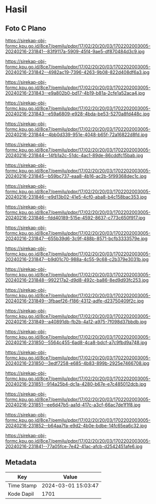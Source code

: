 # Hasil

## Foto C Plano

https://sirekap-obj-formc.kpu.go.id/8ce7/pemilu/pdpr/17/02/20/20/03/1702202003005-20240216-231841--83f9117a-5909-45f4-9ae5-df870484d3c9.jpg

https://sirekap-obj-formc.kpu.go.id/8ce7/pemilu/pdpr/17/02/20/20/03/1702202003005-20240216-231842--4982ac19-7396-4263-9b08-822d408df6a3.jpg

https://sirekap-obj-formc.kpu.go.id/8ce7/pemilu/pdpr/17/02/20/20/03/1702202003005-20240216-231843--e9a802b0-bd17-4b19-b81a-2cfe1a52aca4.jpg

https://sirekap-obj-formc.kpu.go.id/8ce7/pemilu/pdpr/17/02/20/20/03/1702202003005-20240216-231843--e59a6809-e928-4bda-be53-5270a8fd448c.jpg

https://sirekap-obj-formc.kpu.go.id/8ce7/pemilu/pdpr/17/02/20/20/03/1702202003005-20240216-231844--4bb0d339-951e-4048-b65f-72a16822d8fd.jpg

https://sirekap-obj-formc.kpu.go.id/8ce7/pemilu/pdpr/17/02/20/20/03/1702202003005-20240216-231844--14fb1a2c-51dc-4ac1-89de-86cddfc15bab.jpg

https://sirekap-obj-formc.kpu.go.id/8ce7/pemilu/pdpr/17/02/20/20/03/1702202003005-20240216-231845--b59bc737-eaa8-4b16-ac2b-5f99368dec1c.jpg

https://sirekap-obj-formc.kpu.go.id/8ce7/pemilu/pdpr/17/02/20/20/03/1702202003005-20240216-231846--e9d13b02-41e5-4cf0-aba8-b4c158bac353.jpg

https://sirekap-obj-formc.kpu.go.id/8ce7/pemilu/pdpr/17/02/20/20/03/1702202003005-20240216-231846--fdd40189-515e-4592-8637-c773c650f917.jpg

https://sirekap-obj-formc.kpu.go.id/8ce7/pemilu/pdpr/17/02/20/20/03/1702202003005-20240216-231847--655b39d6-3c9f-488b-8571-bcfb3333579e.jpg

https://sirekap-obj-formc.kpu.go.id/8ce7/pemilu/pdpr/17/02/20/20/03/1702202003005-20240216-231847--b9d01c70-988a-4c55-9c68-c2b379e3031b.jpg

https://sirekap-obj-formc.kpu.go.id/8ce7/pemilu/pdpr/17/02/20/20/03/1702202003005-20240216-231848--992217a2-d9d8-492c-ba86-8ed9d93fc253.jpg

https://sirekap-obj-formc.kpu.go.id/8ce7/pemilu/pdpr/17/02/20/20/03/1702202003005-20240216-231849--3fbaef26-f186-4312-adfe-d23750409f2c.jpg

https://sirekap-obj-formc.kpu.go.id/8ce7/pemilu/pdpr/17/02/20/20/03/1702202003005-20240216-231849--a40891db-fb2b-4a12-a975-7f098d37bbdb.jpg

https://sirekap-obj-formc.kpu.go.id/8ce7/pemilu/pdpr/17/02/20/20/03/1702202003005-20240216-231850--5564c455-6ad8-4ca8-bdcf-a7c9fbd9a748.jpg

https://sirekap-obj-formc.kpu.go.id/8ce7/pemilu/pdpr/17/02/20/20/03/1702202003005-20240216-231850--3edf7258-e685-4b83-899b-2925e7466708.jpg

https://sirekap-obj-formc.kpu.go.id/8ce7/pemilu/pdpr/17/02/20/20/03/1702202003005-20240216-231851--914a25b4-dc1a-4280-b67e-e7c485012dcb.jpg

https://sirekap-obj-formc.kpu.go.id/8ce7/pemilu/pdpr/17/02/20/20/03/1702202003005-20240216-231851--ee6d47b5-aa1d-417c-a3cf-66ac7de1f1f8.jpg

https://sirekap-obj-formc.kpu.go.id/8ce7/pemilu/pdpr/17/02/20/20/03/1702202003005-20240216-231852--b64aa7fa-e9d2-4b0e-bdbe-14fc65ea6c32.jpg

https://sirekap-obj-formc.kpu.go.id/8ce7/pemilu/pdpr/17/02/20/20/03/1702202003005-20240216-231841--77a05fce-7e42-41ac-afcb-d2542451afe6.jpg


## Metadata

| Key        | Value               |
| ---------- | ------------------- |
| Time Stamp | 2024-03-01 15:03:47 |
| Kode Dapil | 1701                |



